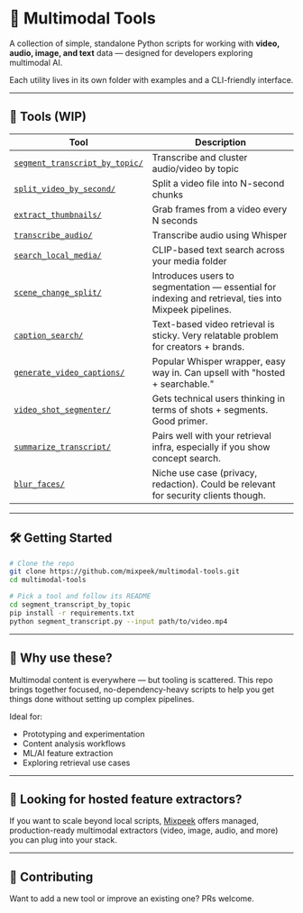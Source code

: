# 🧰 Multimodal Tools

A collection of simple, standalone Python scripts for working with **video, audio, image, and text** data — designed for developers exploring multimodal AI.

Each utility lives in its own folder with examples and a CLI-friendly interface.

---

## 📂 Tools (WIP)

| Tool | Description |
|------|-------------|
| [`segment_transcript_by_topic/`](./segment_transcript_by_topic) | Transcribe and cluster audio/video by topic |
| [`split_video_by_second/`](./split_video_by_second) | Split a video file into N-second chunks |
| [`extract_thumbnails/`](./extract_thumbnails) | Grab frames from a video every N seconds |
| [`transcribe_audio/`](./transcribe_audio) | Transcribe audio using Whisper |
| [`search_local_media/`](./search_local_media) | CLIP-based text search across your media folder |
| [`scene_change_split/`](./scene_change_split) | Introduces users to segmentation — essential for indexing and retrieval, ties into Mixpeek pipelines. |
| [`caption_search/`](./caption_search) | Text-based video retrieval is sticky. Very relatable problem for creators + brands. |
| [`generate_video_captions/`](./generate_video_captions) | Popular Whisper wrapper, easy way in. Can upsell with "hosted + searchable." |
| [`video_shot_segmenter/`](./video_shot_segmenter) | Gets technical users thinking in terms of shots + segments. Good primer. |
| [`summarize_transcript/`](./summarize_transcript) | Pairs well with your retrieval infra, especially if you show concept search. |
| [`blur_faces/`](./blur_faces) | Niche use case (privacy, redaction). Could be relevant for security clients though. |

---

## 🛠️ Getting Started

```bash
# Clone the repo
git clone https://github.com/mixpeek/multimodal-tools.git
cd multimodal-tools

# Pick a tool and follow its README
cd segment_transcript_by_topic
pip install -r requirements.txt
python segment_transcript.py --input path/to/video.mp4
```

---

## 🚀 Why use these?

Multimodal content is everywhere — but tooling is scattered. This repo brings together focused, no-dependency-heavy scripts to help you get things done without setting up complex pipelines.

Ideal for:
- Prototyping and experimentation
- Content analysis workflows
- ML/AI feature extraction
- Exploring retrieval use cases

---

## 🔌 Looking for hosted feature extractors?

If you want to scale beyond local scripts, [Mixpeek](https://mixpeek.com/extractors) offers managed, production-ready multimodal extractors (video, image, audio, and more) you can plug into your stack.

___

## 🤝 Contributing
Want to add a new tool or improve an existing one? PRs welcome.



